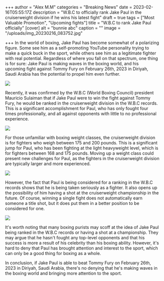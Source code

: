 +++
author = "Alex M.M"
categories = "Breaking News"
date = 2023-02-16T05:55:17Z
description = "W.B.C to officially rank Jake Paul in the cruiserweight division if he wins his latest fight"
draft = true
tags = ["Most Valuable Promotion", "Upcoming fights"]
title = "W.B.C to rank Jake Paul officially"
[cover]
alt = "bunnie abc"
caption = ""
image = "/uploads/img_20230216_083752.jpg"

+++
In the world of boxing, Jake Paul has become somewhat of a polarizing figure. Some see him as a self-promoting YouTube personality trying to make a quick buck in the sport, while others see him as a legitimate fighter with real potential. Regardless of where you fall on that spectrum, one thing is for sure: Jake Paul is making waves in the boxing world, and his upcoming fight against Tommy Fury on February 26th, 2023 in Diriyah, Saudi Arabia has the potential to propel him even further.

![](/uploads/img_20230216_084006.jpg)

Recently, it was confirmed by the W.B.C (World Boxing Council) president Mauricio Sulaiman that if Jake Paul were to win the fight against Tommy Fury, he would be ranked in the cruiserweight division in the W.B.C records. This is a significant accomplishment for Paul, who has only fought four times professionally, and all against opponents with little to no professional experience.

![](/uploads/img_20230216_083621.jpg)

For those unfamiliar with boxing weight classes, the cruiserweight division is for fighters who weigh between 175 and 200 pounds. This is a significant jump for Paul, who has been fighting at the light heavyweight level, which is for fighters between 168 and 175 pounds. Moving up a weight class could present new challenges for Paul, as the fighters in the cruiserweight division are typically larger and more experienced.

![](/uploads/img_20230216_083638.jpg)

However, the fact that Paul is being considered for a ranking in the W.B.C records shows that he is being taken seriously as a fighter. It also opens up the possibility of him having a shot at the cruiserweight championship in the future. Of course, winning a single fight does not automatically earn someone a title shot, but it does put them in a better position to be considered for one.

![](/uploads/img_20230216_083752.jpg)

It's worth noting that many boxing purists may scoff at the idea of Jake Paul being ranked in the W.B.C records or having a shot at a championship. They may argue that he hasn't fought any top-level opponents and that his success is more a result of his celebrity than his boxing ability. However, it's hard to deny that Paul has brought attention and interest to the sport, which can only be a good thing for boxing as a whole.

In conclusion, if Jake Paul is able to beat Tommy Fury on February 26th, 2023 in Diriyah, Saudi Arabia, there's no denying that he's making waves in the boxing world and bringing more attention to the sport.